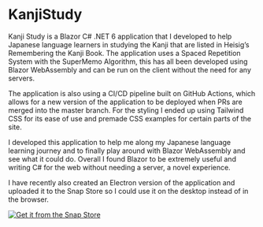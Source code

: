 # KanjiStudy
Kanji Study is a Blazor C# .NET 6 application that I developed to help Japanese language learners in studying the Kanji that are listed in Heisig’s Remembering the Kanji Book. The application uses a Spaced Repetition System with the SuperMemo Algorithm, this has all been developed using Blazor WebAssembly and can be run on the client without the need for any servers.

The application is also using a CI/CD pipeline built on GitHub Actions, which allows for a new version of the application to be deployed when PRs are merged into the master branch. For the styling I ended up using Tailwind CSS for its ease of use and premade CSS examples for certain parts of the site.

I developed this application to help me along my Japanese language learning journey and to finally play around with Blazor WebAssembly and see what it could do. Overall I found Blazor to be extremely useful and writing C# for the web without needing a server, a novel experience.

I have recently also created an Electron version of the application and uploaded it to the Snap Store so I could use it on the desktop instead of in the browser.

[![Get it from the Snap Store](https://snapcraft.io/static/images/badges/en/snap-store-black.svg)](https://snapcraft.io/kanjistudy)

